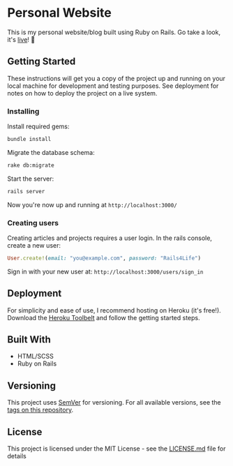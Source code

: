 # Personal Website

This is my personal website/blog built using Ruby on Rails. Go take a look, it's [live](http://kmon.me)! 🙂

## Getting Started

These instructions will get you a copy of the project up and running on your local machine for development and testing purposes. See deployment for notes on how to deploy the project on a live system.

### Installing

Install required gems:

```sh
bundle install
```

Migrate the database schema:

```sh
rake db:migrate
```

Start the server:

```sh
rails server
```

Now you're now up and running at `http://localhost:3000/`

### Creating users

Creating articles and projects requires a user login. In the rails console, create a new user:

```ruby
User.create!(email: "you@example.com", password: "Rails4Life")
```

Sign in with your new user at: `http://localhost:3000/users/sign_in`

## Deployment

For simplicity and ease of use, I recommend hosting on Heroku (it's free!). Download the [Heroku Toolbelt](https://toolbelt.heroku.com/) and follow the getting started steps.

## Built With

* HTML/SCSS
* Ruby on Rails

## Versioning

This project uses [SemVer](http://semver.org/) for versioning. For all available versions, see the [tags on this repository](https://github.com/kanemontreuil/website/tags).

## License

This project is licensed under the MIT License - see the [LICENSE.md](LICENSE.md) file for details
